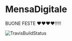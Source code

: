 # MensaDigitale

BUONE FESTE ❤❤❤❤!!!!!

![TravisBuildStatus](https://www.travis-ci.com/OB-UNISA/MensaDigitale.svg?token=DRwbyQ7m4WitXGz6KtsW&branch=main)
